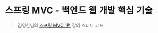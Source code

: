 # 스프링 MVC - 백엔드 웹 개발 핵심 기술
> 김영한님의 [스프링 MVC 1편](https://www.inflearn.com/course/%EC%8A%A4%ED%94%84%EB%A7%81-mvc-1) 강의 스터디 코드